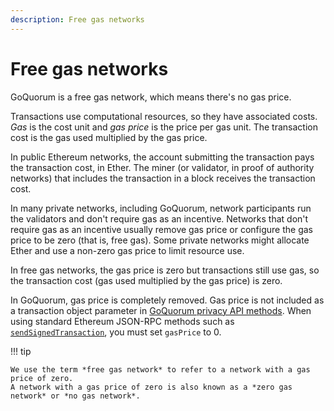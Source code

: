 ```yaml
---
description: Free gas networks
---
```


# Free gas networks

GoQuorum is a free gas network, which means there's no gas price.

Transactions use computational resources, so they have associated costs.
*Gas* is the cost unit and *gas price* is the price per gas unit.
The transaction cost is the gas used multiplied by the gas price.

In public Ethereum networks, the account submitting the transaction pays the transaction cost, in Ether.
The miner (or validator, in proof of authority networks) that includes the transaction in a block receives the
transaction cost.

In many private networks, including GoQuorum, network participants run the validators and don't require gas as an incentive.
Networks that don't require gas as an incentive usually remove gas price or configure the gas price to be zero (that is,
free gas).
Some private networks might allocate Ether and use a non-zero gas price to limit resource use.

In free gas networks, the gas price is zero but transactions still use gas, so the transaction cost (gas used multiplied
by the gas price) is zero.

In GoQuorum, gas price is completely removed.
Gas price is not included as a transaction object parameter in [GoQuorum privacy API methods](../Reference/API-Methods.md#privacy-methods).
When using standard Ethereum JSON-RPC methods such as
[`sendSignedTransaction`](https://web3js.readthedocs.io/en/v1.3.4/web3-eth.html#sendsignedtransaction), you must set
`gasPrice` to 0.

!!! tip

    We use the term *free gas network* to refer to a network with a gas price of zero.
    A network with a gas price of zero is also known as a *zero gas network* or *no gas network*.

